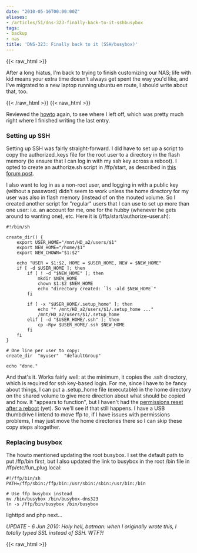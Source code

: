 ```yaml
---
date: "2010-05-16T00:00:00Z"
aliases:
- /articles/51/dns-323-finally-back-to-it-sshbusybox
tags:
- backup
- nas
title: 'DNS-323: Finally back to it (SSH/busybox)'
---
```

{{< raw_html >}}
<p>After a long hiatus, I'm back to trying to finish customizing our NAS; life with kid means your extra time doesn't always get spent the way you'd like, and I've migrated to a new laptop running ubuntu en route, I should write about that, too.
</p>
{{< /raw_html >}}
<!--more-->
{{< raw_html >}}
<p>Reviewed the <a href="http://wiki.dns323.info/howto:ffp#version_0.5">howto</a> again, to see where I left off, which was pretty much right where I finished writing the last entry.</p>

<h3>Setting up SSH</h3>

<p>Setting up SSH was fairly straight-forward. I did have to set up a script to copy the authorized_keys file for the root user to a directory in the flash memory (to ensure that I can log in with my ssh key across a reboot). I opted to create an authorize.sh script in /ffp/start, as described in <a href="http://forum.dsmg600.info/viewtopic.php?id=1630">this forum post</a>.</p>

<p>I also want to log in as a non-root user, and logging in with a public key (without a password) didn't seem to work unless the home directory for my user was also in flash memory (instead of on the mouted volume. So I created another script for "regular" users that I can use to set up more than one user: i.e. an account for me, one for the hubby (whenever he gets around to wanting one), etc. Here it is (/ffp/start/authorize-user.sh): </p>

<pre><code>#!/bin/sh

create_dir() {
    export USER_HOME="/mnt/HD_a2/users/$1"
    export NEW_HOME="/home/$1"
    export NEW_CHOWN="$1:$2"

    echo "USER = $1:$2, HOME = $USER_HOME, NEW = $NEW_HOME"
    if [ -d $USER_HOME ]; then
        if [ ! -d "$NEW_HOME" ]; then
            mkdir $NEW_HOME
            chown $1:$2 $NEW_HOME
            echo "directory created: `ls -ald $NEW_HOME`"
        fi

        if [ -x "$USER_HOME/.setup_home" ]; then
            echo "* /mnt/HD_a2/users/$1/.setup_home ..."
            /mnt/HD_a2/users/$1/.setup_home
        elif [ -d "$USER_HOME/.ssh" ]; then
            cp -Rpv $USER_HOME/.ssh $NEW_HOME
        fi
    fi
}

# One line per user to copy:
create_dir  "myuser"  "defaultGroup"

echo "done."
</code></pre>

<p>And that's it. Works fairly well: at the minimum, it copies the .ssh directory, which is required for ssh key-based login.  For me, since I have to be fancy about things, I can put a .setup_home file (executable) in the home directory on the shared volume to give more direction about what should be copied and how. It "appears to function", but I haven't had the <a href="http://forum.dsmg600.info/viewtopic.php?id=135">permissions reset after a reboot</a> (yet). So we'll see if that still happens.  I have a USB thumbdrive I intend to move ffp to, if I have issues with permissions problems, I may just move the home directories there so I can skip these copy steps altogether.</p>

<h3>Replacing busybox</h3>

<p>The howto mentioned updating the root busybox. I set the default path to put /ffp/bin first, but I also updated the link to busybox in the root /bin file in /ffp/etc/fun_plug.local:

<pre><code>#!/ffp/bin/sh
PATH=/ffp/sbin:/ffp/bin:/usr/sbin:/sbin:/usr/bin:/bin

# Use ffp busybox instead
mv /bin/busybox /bin/busybox-dns323
ln -s /ffp/bin/busybox /bin/busybox
</code></pre>

<p>lighttpd and php next... </p>

<p><i>UPDATE - 6 Jun 2010: Holy hell, batman: when I originally wrote this, I totally typed SSL instead of SSH. WTF?!</i></p>
{{< raw_html >}}
